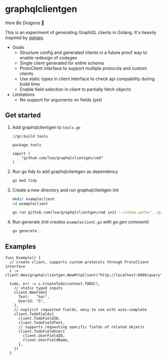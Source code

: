 # graphqlclientgen

_Here Be Dragons_ :dragon:

This is an experiment of generating GraphQL clients in Golang. It's heavily inspired by [gqlgen](https://github.com/99designs/gqlgen).

- Goals
  - Structure config and generated clients in a future proof way to enable redesign of codegen
  - Single client generated for entire schema
  - ProtoClient interface to support multiple protocols and custom clients
  - Use static types in client interface to check api compability during build time
  - Enable field selection in client to partially fetch objects
- Limitations
  - No support for arguments on fields _(yet)_

## Get started

1. Add graphqlclientgen to `tools.go`
   ```golang
   //go:build tools

   package tools

   import (
     _ "github.com/loa/graphqlclientgen/cmd"
   )
   ```
2. Run go tidy to add graphqlclientgen as dependency
   ```bash
   go mod tidy
   ```
3. Create a new directory and run graphqlclientgen init
   ```bash
   mkdir exampleclient
   cd exampleclient

   go run github.com/loa/graphqlclientgen/cmd init --schema-path='../graph/*.graphqls'
   ```
4. Run generate _(init creates `exampleclient.go` with go gen comment)_
   ```bash
   go generate .
   ```

## Examples

```golang
func Example() {
  // create client, supports custom protocols through ProtoClient interface
  c := client.New(graphqlclientgen.NewHttpClient("http://localhost:8080/query"))

  todo, err := c.CreateTodo(context.TODO(),
    // static typed inputs
    client.NewTodo{
      Text:   "bar",
      UserId: "5",
    },
    // explicit requested fields, easy to use with auto-complete
    client.TodoFields{
      client.TodoFieldID,
      client.TodoFieldText,
      // supports requesting specific fields of related objects
      client.TodoFieldUser{
        client.UserFieldID,
        client.UserFieldName,
      },
    })
  }
```